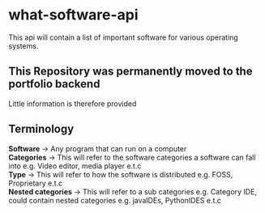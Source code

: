 # what-software-api
This api will contain a list of important software for various operating systems.

## This Repository was permanently moved to the portfolio backend
Little information is therefore provided

## Terminology

<b>Software</b> -> Any program that can run on a computer <br/>
<b>Categories</b> -> This will refer to the software categories a software can fall into e.g. Video editor, media player e.t.c <br/>
<b>Type</b> -> This will refer to how the software is distributed e.g. FOSS, Proprietary e.t.c <br/>
<b>Nested categories</b> -> This will refer to a sub categories e.g. Category IDE, could contain nested categories e.g. javaIDEs, PythonIDES e.t.c
